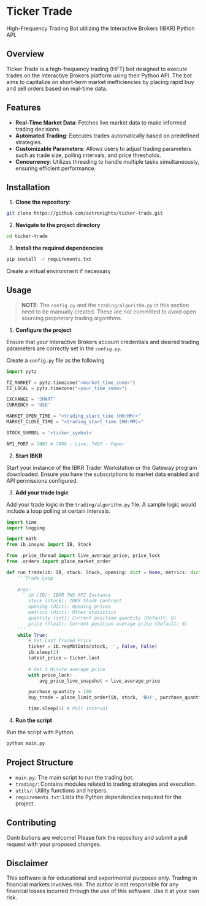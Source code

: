 # Ticker Trade

High-Frequency Trading Bot utilizing the Interactive Brokers (IBKR) Python API.

## Overview

Ticker Trade is a high-frequency trading (HFT) bot designed to execute trades on the Interactive Brokers platform using their Python API. The bot aims to capitalize on short-term market inefficiencies by placing rapid buy and sell orders based on real-time data.

## Features

- **Real-Time Market Data**: Fetches live market data to make informed trading decisions.
- **Automated Trading**: Executes trades automatically based on predefined strategies.
- **Customizable Parameters**: Allows users to adjust trading parameters such as trade size, polling intervals, and price thresholds.
- **Concurrency**: Utilizes threading to handle multiple tasks simultaneously, ensuring efficient performance.

## Installation

1. **Clone the repository**:

```bash
git clone https://github.com/astronights/ticker-trade.git
```

2. **Navigate to the project directory**

```bash
cd ticker-trade
```

3. **Install the required dependencies**

```bash
pip install -r requirements.txt
```

Create a virtual environment if necessary

## Usage

> **NOTE**: The `config.py` and the `trading/algorithm.py` in this section need to be manually created. These are not committed to avoid open sourcing proprietary trading algorithms.

1. **Configure the project**

Ensure that your Interactive Brokers account credentials and desired trading parameters are correctly set in the `config.py`.

Create a `config.py` file as the following

```python
import pytz

TZ_MARKET = pytz.timezone("<market_time_zone>")
TZ_LOCAL = pytz.timezone("<your_time_zone>")

EXCHANGE = 'SMART'
CURRENCY = 'USD'

MARKET_OPEN_TIME = "<trading_start_time (HH:MM)>"
MARKET_CLOSE_TIME = "<trading_start_time (HH:MM)>"

STOCK_SYMBOL = '<ticker_symbol>'

API_PORT = 7497 # 7496 - Live; 7497 - Paper
```

2. **Start IBKR**

Start your instance of the IBKR Trader Workstation or the Gateway program downloaded. Ensure you have the subscriptions to market data enabled and API permissions configured.

3. **Add your trade logic**

Add your trade logic in the `trading/algorithm.py` file. A sample logic would include a loop polling at certain intervals.

```python
import time
import logging

import math
from ib_insync import IB, Stock

from .price_thread import live_average_price, price_lock
from .orders import place_market_order

def run_trade(ib: IB, stock: Stock, opening: dict = None, metrics: dict = None, quantity: int = 0, price: float = 0):
    '''Trade Loop
    
    Args:
        ib (IB): IBKR TWS API Instance
        stock (Stock): IBKR Stock Contract
        opening (dict): Opening prices
        metrics (dict): Other statistics
        quantity (int): Current position quantity (Default: 0)
        price (float): Current position average price (Default: 0)
    '''
    while True:
        # Get Last Traded Price
        ticker = ib.reqMktData(stock, '', False, False)
        ib.sleep(2)
        latest_price = ticker.last
        
        # Get 1 Minute average price
        with price_lock:
            avg_price_live_snapshot = live_average_price

        purchase_quantity = 100
        buy_trade = place_limit_order(ib, stock, 'BUY', purchase_quantity, latest_price)

        time.sleep(5) # Poll interval
```

4. **Run the script**

Run the script with Python.

```bash
python main.py
```

## Project Structure

- `main.py`: The main script to run the trading bot.
- `trading/`: Contains modules related to trading strategies and execution.
- `utils/`: Utility functions and helpers.
- `requirements.txt`: Lists the Python dependencies required for the project.

## Contributing
Contributions are welcome! Please fork the repository and submit a pull request with your proposed changes.

## Disclaimer
This software is for educational and experimental purposes only. Trading in financial markets involves risk. The author is not responsible for any financial losses incurred through the use of this software. Use it at your own risk.
